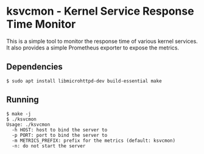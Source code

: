 ksvcmon - Kernel Service Response Time Monitor
==============================================

This is a simple tool to monitor the response time of various kernel services. It also provides a simple Prometheus exporter to expose the metrics.

## Dependencies

```shell
$ sudo apt install libmicrohttpd-dev build-essential make
```

## Running

```shell
$ make -j
$ ./ksvcmon
Usage: ./ksvcmon
  -h HOST: host to bind the server to
  -p PORT: port to bind the server to
  -m METRICS_PREFIX: prefix for the metrics (default: ksvcmon)
  -n: do not start the server
```
